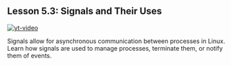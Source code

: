 ## Lesson 5.3: **Signals and Their Uses**
[![yt-video](https://i.ytimg.com/vi/JWQfR_3ddYA/hq720.jpg)](https://www.youtube.com/watch?v=JWQfR_3ddYA)


Signals allow for asynchronous communication between processes in Linux. Learn how signals are used to manage processes, terminate them, or notify them of events.
